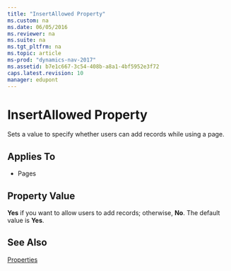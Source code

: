 ```yaml
---
title: "InsertAllowed Property"
ms.custom: na
ms.date: 06/05/2016
ms.reviewer: na
ms.suite: na
ms.tgt_pltfrm: na
ms.topic: article
ms-prod: "dynamics-nav-2017"
ms.assetid: b7e1c667-3c54-408b-a8a1-4bf5952e3f72
caps.latest.revision: 10
manager: edupont
---
```

# InsertAllowed Property
Sets a value to specify whether users can add records while using a page.  
  
## Applies To  
  
-   Pages  
  
## Property Value  
 **Yes** if you want to allow users to add records; otherwise, **No**. The default value is **Yes**.  
  
## See Also  
 [Properties](Properties.md)